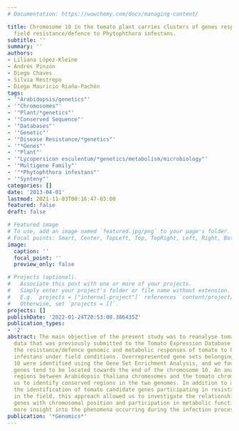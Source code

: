 ```yaml
---
# Documentation: https://wowchemy.com/docs/managing-content/

title: Chromosome 10 in the tomato plant carries clusters of genes responsible for
  field resistance/defence to Phytophthora infestans.
subtitle: ''
summary: ''
authors:
- Liliana López-Kleine
- Andrés Pinzón
- Diego Chaves
- Silvia Restrepo
- Diego Mauricio Riaño-Pachón
tags:
- '"Arabidopsis/genetics"'
- '"Chromosomes"'
- '"Plant/*genetics"'
- '"Conserved Sequence"'
- '"Databases"'
- '"Genetic"'
- '"Disease Resistance/*genetics"'
- '"*Genes"'
- '"Plant"'
- '"Lycopersicon esculentum/*genetics/metabolism/microbiology"'
- '"Multigene Family"'
- '"*Phytophthora infestans"'
- '"Synteny"'
categories: []
date: '2013-04-01'
lastmod: 2021-11-03T00:16:47-03:00
featured: false
draft: false

# Featured image
# To use, add an image named `featured.jpg/png` to your page's folder.
# Focal points: Smart, Center, TopLeft, Top, TopRight, Left, Right, BottomLeft, Bottom, BottomRight.
image:
  caption: ''
  focal_point: ''
  preview_only: false

# Projects (optional).
#   Associate this post with one or more of your projects.
#   Simply enter your project's folder or file name without extension.
#   E.g. `projects = ["internal-project"]` references `content/project/deep-learning/index.md`.
#   Otherwise, set `projects = []`.
projects: []
publishDate: '2022-01-24T20:53:08.386435Z'
publication_types:
- '2'
abstract: The main objective of the present study was to reanalyse tomato expression
  data that was previously submitted to the Tomato Expression Database to dissect
  the resistance/defence genomic and metabolic responses of tomato to Phytophthora
  infestans under field conditions. Overrepresented gene sets belonging to chromosome
  10 were identified using the Gene Set Enrichment Analysis, and we found that these
  genes tend to be located towards the end of the chromosome 10. An analysis of syntenic
  regions between Arabidopsis thaliana chromosomes and the tomato chromosome 10 allowed
  us to identify conserved regions in the two genomes. In addition to allowing for
  the identification of tomato candidate genes participating in resistance/defence
  in the field, this approach allowed us to investigate the relationships of the candidate
  genes with chromosomal position and participation in metabolic functions, thus offering
  more insight into the phenomena occurring during the infection process.
publication: '*Genomics*'
---
```

